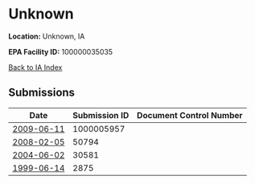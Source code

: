 # Unknown

**Location:** Unknown, IA

**EPA Facility ID:** 100000035035

[Back to IA Index](../../index.md)

## Submissions

| Date | Submission ID | Document Control Number |
|------|--------------|-------------------------|
| [2009-06-11](submissions/1000005957.md) | 1000005957 |  |
| [2008-02-05](submissions/50794.md) | 50794 |  |
| [2004-06-02](submissions/30581.md) | 30581 |  |
| [1999-06-14](submissions/2875.md) | 2875 |  |
